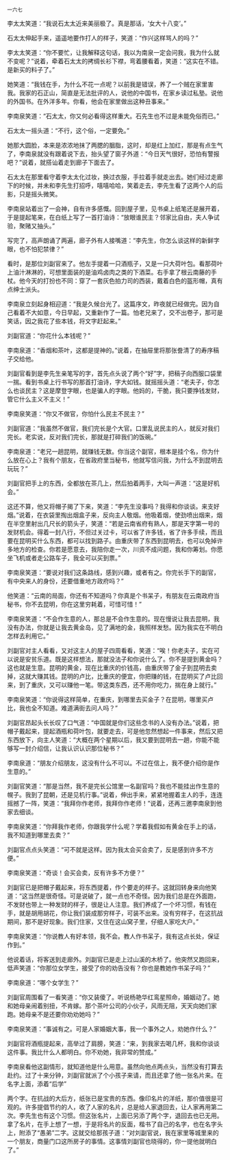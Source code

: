     一六七 

   李太太笑道：“我说石太太近来美丽极了。真是那话，‘女大十八变’。”

   石太太伸起手来，遥遥地要作打人的样子，笑道：“作兴这样骂人的吗？”

   李太太笑道：“你不要忙，让我解释这句话，我以为南泉一定会问我，我为什么就不变呢？”说着，牵着石太太的拷绸长衫下襟，弯着腰看着，笑道：“这实在不错。是新买的料子了。”

   她笑道：“我钱在手，为什么不花一点呢？以前我是错误，养了一个贼在家里害我。我家的石正山，简直是无法批评的人，说他的中国书，在家乡读过私塾。说他的外国书。在外洋多年。你看，他会在家里做出这种丑事来。”

   李南泉笑道：“石太太，你又何必看得这样重大。石先生也不过是未能免俗而已。”

   石太太一摇头道：“不行，这个俗，一定要免。”

   她那大圆脸，本来是浓浓地抹了两腮的胭脂，这时，却是红上加红，那是有点生气了，李南泉就没有跟着说下去，抬头望了窗子外道：“今日天气很好，恐怕有警报吧？”说着，就搭讪着走到廊子下面去了。

   石太太在那里看守着李太太化过妆，换过衣服，手拉着手就走出去。她们经过走廊下的时候，并未和李先生打招呼，嘻嘻哈哈，笑着走去，李先生看了这两个人的后影，只是摇头微笑。

   李南泉站着出了一会神，自有许多感慨。回到屋子里，见书桌上纸笔还是展开着，于是提起笔来，在白纸上写了一首打油诗：“放眼谁民主？邻家比自由，夫人争试验，聚赌又抽头。”

   写完了，高声朗诵了两遍，廊子外有人接嘴道：“李先生，你怎么谈这样的新鲜字眼，也不怕犯禁律？”

   看时，是那位刘副官来了。他左手提着一只酒瓶子，又是一只大荷叶包。看那荷叶上油汁淋淋的，可想里面装的是油鸡卤肉之类的下酒菜。右手拿了根云南藤的手杖。他今天的打扮也不同：穿了一套灰色拍力司的西装，戴着白色的盔形帽，真有点绅士派头。

   李南泉立刻起身相迎道：“我是久候台光了。这篇序文，昨夜就已经做完。因为自己看着不大如意，今日早起，又重新作了一篇。怕老兄来了，交不出卷子，那可是笑话，因之我花了些本钱，将文字赶起来。”

   刘副官道：“你花什么本钱呢？”

   李南泉道：“香烟和茶叶，这都是提神的。”说着，在抽屉里将那张誊清了的寿序稿子交给他。

   刘副官看到是李先生亲笔写的字，首先点头说了两个“好”字，把稿子向西服口袋里一揣。看到书桌上行书写的那首打油诗，字大如钱。就摇摇头道：“老夫子，你怎么也谈民主？这是摩登字眼，也是骗人的字眼。他妈的，干脆，我只要挣钱发财，管它什么主义不主义！”

   李南泉笑道：“你又不做官，你怕什么民主不民主？”

   刘副官道：“我虽然不做官，我们完长是个大官。口里乱说民主的人，就反对我们完长。老实说，反对我们完长，那就是打碎我们的饭碗。”

   李南泉道：“老兄一趟昆明，就赚钱无数。你当这个副官，根本是挂个名，你为什么放在心上？我有个朋友，在省政府里当秘书，他就写信问我，为什么不到昆明去玩玩？”

   刘副官把手上的东西，全都放在茶几上，然后拍着两手，大叫一声道：“这是好机会。”

   这还不算，他又将帽子揭了下来，笑道：“李先生没事吗？我得和你谈谈。来支好烟。”说着，在衣袋里掏出烟盒子来，反向主人敬烟。他吸着烟，使劲喷出烟来，烟在半空里射出几尺长的箭头子，笑道：“若是云南省府有熟人，那是天字第一号的发财机会。得着一封八行，不但过关过卡，可以省了许多钱，省了许多手续，而且要在昆明买什么东西，都可以找到路子。由重庆带了东西到昆明去，也可以免掉许多地方的检查。你若是愿意去，我陪你走一次，川资不成问题，我和你筹划。你愿坐飞机或者走公路车子，我全可以买到票。”

   李南泉笑道：“要说对我们这条路线，感到兴趣，或者有之。你完长手下的副官，有中央来人的身份，还要借重地方政府吗？”

   他笑道：“云南的局面，你还有不知道吗？你真是个书呆子，有朋友在云南政府当秘书，你不去昆明，你在这里穷耗着，可惜可惜！”

   李南泉笑道：“不会作生意的人，那总是不会作生意的。现在慢说让我去昆明，我没有办法，你就是让我去黄金岛，见了满地的金，我照样发愁。因为我实在不明白怎样去利用它。”

   刘副官对主人看看，又对这主人的屋子四周看看，笑道：“唉！你老夫子，实在可以说是安贫乐道。既是这样想法，那就没法子和你说什么了。你不是提到黄金吗？这也就是生意。昆明的黄金，现在比重庆的价钱高，由重庆带了金子到昆明去卖掉，这就大赚其钱。昆明的卢比，比重庆的便宜，你把赚的钱，在昆明买了卢比回来，到了重庆，又可以赚他一笔。带这类东西，还不用你吃力，揣在身上就行。”

   李南泉笑道：“你说得这样简单，在重庆，到哪里去买金子？在昆明，哪里买卢比，我也全不知道。难道满街去问人吗？”

   刘副官昂起头长长叹了口气道：“中国就是你们这些念书的人没有办法。”说着，把帽子戴起来，提起酒瓶和荷叶包，就要走去，可是他忽然想起一件事来，然后又把东西放下，向主人笑道：“大概在两个星期以后，我又要到昆明去一趟，你能不能够写一封介绍信，让我认识认识那位秘书？”

   李南泉道：“朋友介绍朋友，这没有什么不可以。不过在信上，我不便介绍你是作生意的。”

   刘副官笑道：“那是当然，我不是完长公馆里一名副官吗？我也不能挂出作生意的幌子。我到了昆朝，还是见机行事。”说着，伸出手来，紧紧地握着主人的手，连连摇撼了一阵，笑道：“我拜你作老师，我拜你作老师！”说着，还再三邀李南泉到他家去细谈。

   李南泉笑道：“你拜我作老师，你跟我学什么呢？学着我假如有黄金在手上的话，我不知道到哪里去卖？”

   刘副官点点头笑道：“可不就是这样。因为我太会买会卖了，反是感到许多不方便。”

   李南泉笑道：“奇谈！会买会卖，反有许多不方便？”

   刘副官已是把帽子戴起来，将东西提着，作个要走的样子。这就回转身来向他笑道：“这当然是很奇怪。可是说破了，就一点也不奇怪。因为我们总是在外面跑，不发财也带上一种发财的样子，很是让人注意。我们养成了一个坏习惯，有钱在手，就是胡用胡花，你让我们装成那穷样子，可装不出来。没有穷样子，在这抗战期间，那不是好现象。我们住家，又住在这山窝子里，仔细人家吃大户。”

   李南泉笑道：“你说教人有好本领，我不会。教人作书呆子，我有这点长处，保证作到。”

   他说着话，将客送到走廊外。刘副官已是走上过山溪的木桥了。他突然又跑回来，低声笑道：“你那位女学生，接受了你的劝告没有？你也是教她作书呆子吗？”

   李南泉道：“哪个女学生？”

   刘副官周围看了一看笑道：“你又装傻了。听说杨艳华红鸾星照命，婚姻动了。她和她母亲闹着别扭，不肯嫁。那个茶叶公司的小伙子，风雨无阻，天天向她们家跑。她母亲不是还要你劝劝她吗？”

   李南泉笑道：“事诚有之。可是人家婚姻大事，我一个事外之人，劝她作什么？”

   刘副官将酒瓶提起来，高举过了肩膀，笑道：“来，到我家去喝几杯，我和你谈谈这件事。我比什么人都明白。你不劝她，我非常的赞成。”

   李南泉看他这副情形，就知道他是什么用意。虽然向他点两点头，当然没有打算去赴约。过了十来分钟，刘副官就派了个小孩子来请，而且还拿了他一张名片来。在名字上面，添着“后学”

   两个字。在抗战的大后方，纸张已是宝贵的东西。像印名片的洋纸，那价值很是可观的。许多提倡节约的人，收了人家的名片，总是给人家退回去，让人家再用第二次。李先生也有这个习惯。但这张名片，上面已另添了两个字，退回去也已无用。拿了名片，在手上想了一想，于是将名片的反面，楷书了自己的名字，也在名字头上，附添了“愚弟”二字。这就交给那孩子道：“对刘副官说，我在家里等城里来的一个朋友，商量门口这所房子的事情。这事情刘副官也晓得的，你一提他就明白了。”

